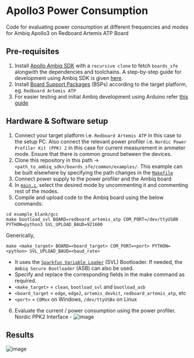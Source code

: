 # Apollo3 Power Consumption
Code for evaluating power consumption at different frequencies and modes for Ambiq Apollo3 on Redboard Artemis ATP Board

## Pre-requisites
1. Install [Apollo Ambiq SDK](https://github.com/sparkfun/AmbiqSuiteSDK) with a `recursive clone` to fetch `boards_sfe` alongwith the dependencies and toolchains. A step-by-step guide for development using Ambiq SDK is given [here](https://learn.sparkfun.com/tutorials/using-sparkfun-edge-board-with-ambiq-apollo3-sdk/installing-the-sdk-and-board-support-files).
2. Install [Board Support Packages](https://github.com/sparkfun/SparkFun_Apollo3_AmbiqSuite_BSPs) (BSPs) according to the target platform, eg. `Redboard Artemis ATP`
3. For easier testing and initial Ambiq development using Arduino refer [this guide](https://learn.sparkfun.com/tutorials/artemis-development-with-arduino/all)

## Hardware & Software setup
1. Connect your target platform i.e. `Redboard Artemis ATP` in this case to the setup PC. Also connect the relevant power profiler i.e. `Nordic Power Profiler Kit (PPK) 2` in this case for current measurement in ammeter mode. Ensure that there is common ground between the devices.
2. Clone this repository in this path -> `<path_to_ambiq_sdk>/boards_sfe/common/examples/`. This example can be built elsewhere by specifying the path changes in the [`Makefile`](https://github.com/dhairyashah1/apollo3_power_consumption/blob/main/example_blank/gcc/Makefile)
3. Connect power supply to the power profiler and the Ambiq board
4. In [`main.c`](https://github.com/dhairyashah1/apollo3_power_consumption/blob/main/example_blank/main.c#L14C1-L18C74), select the desired mode by uncommenting it and commenting rest of the modes.
5. Compile and upload code to the Ambiq board using the below commands:
```
cd example_blank/gcc
make bootload_svl BOARD=redboard_artemis_atp COM_PORT=/dev/ttyUSB0 PYTHON=python3 SVL_UPLOAD_BAUD=921600
```
Generically,
```
make <make_target> BOARD=<board_target> COM_PORT=<port> PYTHON=<python> SVL_UPLOAD_BAUD=<baud_rate>
```
  - It uses the [`Sparkfun Variable Loader`](https://learn.sparkfun.com/tutorials/artemis-development-with-arduino/bootloader-options) (SVL) Bootloader. If needed, the `Ambiq Secure Bootloader` (ASB) can also be used.
  - Specify and replace the corresponding fields in the make command as required.
  - `<make_target>` = `clean`, `bootload_svl` and `bootload_asb`
  - `<board_target` = `edge`, `edge2`, `artemis_devkit`, `redboard_artemis_atp`, etc
  - `<port>` = `COMxx` on Windows, `/dev/ttyUSBx` on Linux
6. Evaluate the current / power consumption using the power profiler. Nordic PPK2 Interface -
![image](https://github.com/dhairyashah1/apollo3_power_consumption/assets/64425805/6790d372-6d8e-42b1-84c6-44e9c2d58e5e)
 

## Results
![image](https://github.com/dhairyashah1/apollo3_power_consumption/assets/64425805/b38b0eda-f7aa-4812-9b45-0fc683499c39)
